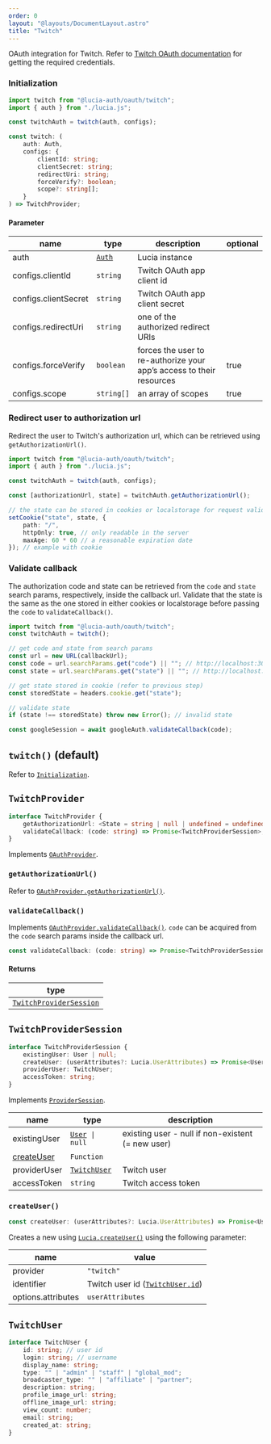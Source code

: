 ```yaml
---
order: 0
layout: "@layouts/DocumentLayout.astro"
title: "Twitch"
---
```


OAuth integration for Twitch. Refer to [Twitch OAuth documentation](https://dev.twitch.tv/docs/authentication) for getting the required credentials.

### Initialization

```ts
import twitch from "@lucia-auth/oauth/twitch";
import { auth } from "./lucia.js";

const twitchAuth = twitch(auth, configs);
```

```ts
const twitch: (
	auth: Auth,
	configs: {
		clientId: string;
		clientSecret: string;
		redirectUri: string;
		forceVerify?: boolean;
		scope?: string[];
	}
) => TwitchProvider;
```

#### Parameter

| name                 | type                                        | description                                                          | optional |
| -------------------- | ------------------------------------------- | -------------------------------------------------------------------- | -------- |
| auth                 | [`Auth`](/reference/types/lucia-types#auth) | Lucia instance                                                       |          |
| configs.clientId     | `string`                                    | Twitch OAuth app client id                                           |          |
| configs.clientSecret | `string`                                    | Twitch OAuth app client secret                                       |          |
| configs.redirectUri  | `string`                                    | one of the authorized redirect URIs                                  |          |
| configs.forceVerify  | `boolean`                                   | forces the user to re-authorize your app’s access to their resources | true     |
| configs.scope        | `string[]`                                  | an array of scopes                                                   | true     |

### Redirect user to authorization url

Redirect the user to Twitch's authorization url, which can be retrieved using `getAuthorizationUrl()`.

```ts
import twitch from "@lucia-auth/oauth/twitch";
import { auth } from "./lucia.js";

const twitchAuth = twitch(auth, configs);

const [authorizationUrl, state] = twitchAuth.getAuthorizationUrl();

// the state can be stored in cookies or localstorage for request validation on callback
setCookie("state", state, {
	path: "/",
	httpOnly: true, // only readable in the server
	maxAge: 60 * 60 // a reasonable expiration date
}); // example with cookie
```

### Validate callback

The authorization code and state can be retrieved from the `code` and `state` search params, respectively, inside the callback url. Validate that the state is the same as the one stored in either cookies or localstorage before passing the `code` to `validateCallback()`.

```ts
import twitch from "@lucia-auth/oauth/twitch";
const twitchAuth = twitch();

// get code and state from search params
const url = new URL(callbackUrl);
const code = url.searchParams.get("code") || ""; // http://localhost:3000/api/google?code=abc&state=efg => abc
const state = url.searchParams.get("state") || ""; // http://localhost:3000/api/google?code=abc&state=efg => efg

// get state stored in cookie (refer to previous step)
const storedState = headers.cookie.get("state");

// validate state
if (state !== storedState) throw new Error(); // invalid state

const googleSession = await googleAuth.validateCallback(code);
```

## `twitch()` (default)

Refer to [`Initialization`](/oauth/providers/twitch#initialization).

## `TwitchProvider`

```ts
interface TwitchProvider {
	getAuthorizationUrl: <State = string | null | undefined = undefined>(state?: State) => State extends null ? [url: string] : [url: string, state: string]
	validateCallback: (code: string) => Promise<TwitchProviderSession>;
}
```

Implements [`OAuthProvider`](/oauth/reference/api-reference#oauthprovider).

### `getAuthorizationUrl()`

Refer to [`OAuthProvider.getAuthorizationUrl()`](/oauth/reference/api-reference#getauthorizationurl).

### `validateCallback()`

Implements [`OAuthProvider.validateCallback()`](/oauth/reference/api-reference#getauthorizationurl). `code` can be acquired from the `code` search params inside the callback url.

```ts
const validateCallback: (code: string) => Promise<TwitchProviderSession>;
```

#### Returns

| type                                                                     |
| ------------------------------------------------------------------------ |
| [`TwitchProviderSession`](/oauth/providers/twitch#twitchprovidersession) |

## `TwitchProviderSession`

```ts
interface TwitchProviderSession {
	existingUser: User | null;
	createUser: (userAttributes?: Lucia.UserAttributes) => Promise<User>;
	providerUser: TwitchUser;
	accessToken: string;
}
```

Implements [`ProviderSession`](/oauth/reference/api-reference#providersession).

| name                                             | type                                                  | description                                       |
| ------------------------------------------------ | ----------------------------------------------------- | ------------------------------------------------- |
| existingUser                                     | [`User`](/reference/types/lucia-types#user)` \| null` | existing user - null if non-existent (= new user) |
| [createUser](/oauth/providers/twitch#createuser) | `Function`                                            |                                                   |
| providerUser                                     | [`TwitchUser`](/oauth/providers/twitch#twitchuser)    | Twitch user                                       |
| accessToken                                      | `string`                                              | Twitch access token                               |

### `createUser()`

```ts
const createUser: (userAttributes?: Lucia.UserAttributes) => Promise<User>;
```

Creates a new using [`Lucia.createUser()`](/reference/api/server-api#createuser) using the following parameter:

| name               | value                                                                  |
| ------------------ | ---------------------------------------------------------------------- |
| provider           | `"twitch"`                                                             |
| identifier         | Twitch user id ([`TwitchUser.id`](/oauth/providers/twitch#twitchuser)) |
| options.attributes | `userAttributes`                                                       |

## `TwitchUser`

```ts
interface TwitchUser {
	id: string; // user id
	login: string; // username
	display_name: string;
	type: "" | "admin" | "staff" | "global_mod";
	broadcaster_type: "" | "affiliate" | "partner";
	description: string;
	profile_image_url: string;
	offline_image_url: string;
	view_count: number;
	email: string;
	created_at: string;
}
```
